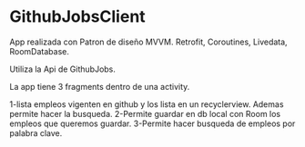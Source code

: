 # GithubJobsClient

App realizada con Patron de diseño MVVM. Retrofit, Coroutines, Livedata, RoomDatabase.

Utiliza la Api de GithubJobs.

La app tiene 3 fragments dentro de una activity.

1-lista empleos vigenten en github y los lista en un recyclerview. Ademas permite hacer la busqueda.
2-Permite guardar en db local con Room los empleos que queremos guardar.
3-Permite hacer busqueda de empleos por palabra clave.
